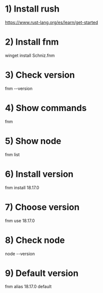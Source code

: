 # 1) Install rush

https://www.rust-lang.org/es/learn/get-started

# 2) Install fnm

winget install Schniz.fnm

# 3) Check version

fnm --version

# 4) Show commands

fnm

# 5) Show node

fnm list

# 6) Install version

fnm install 18.17.0

# 7) Choose version

fnm use 18.17.0

# 8) Check node

node --version

# 9) Default version

fnm alias 18.17.0 default

